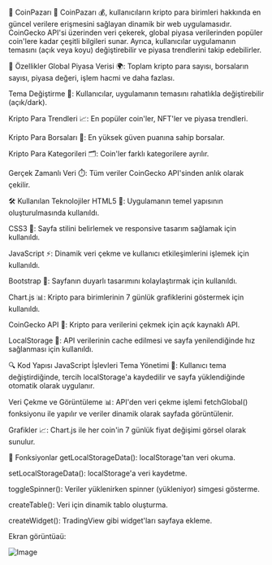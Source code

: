 🌟 CoinPazarı 🌟
CoinPazarı 💰, kullanıcıların kripto para birimleri hakkında en güncel verilere erişmesini sağlayan dinamik bir web uygulamasıdır. CoinGecko API'si üzerinden veri çekerek, global piyasa verilerinden popüler coin'lere kadar çeşitli bilgileri sunar. Ayrıca, kullanıcılar uygulamanın temasını (açık veya koyu) değiştirebilir ve piyasa trendlerini takip edebilirler.

🚀 Özellikler
Global Piyasa Verisi 🌍: Toplam kripto para sayısı, borsaların sayısı, piyasa değeri, işlem hacmi ve daha fazlası.

Tema Değiştirme 🎨: Kullanıcılar, uygulamanın temasını rahatlıkla değiştirebilir (açık/dark).

Kripto Para Trendleri 📈: En popüler coin'ler, NFT'ler ve piyasa trendleri.

Kripto Para Borsaları 🏦: En yüksek güven puanına sahip borsalar.

Kripto Para Kategorileri 🗂️: Coin'ler farklı kategorilere ayrılır.

Gerçek Zamanlı Veri ⏱️: Tüm veriler CoinGecko API'sinden anlık olarak çekilir.

🛠️ Kullanılan Teknolojiler
HTML5 📄: Uygulamanın temel yapısının oluşturulmasında kullanıldı.

CSS3 🎨: Sayfa stilini belirlemek ve responsive tasarım sağlamak için kullanıldı.

JavaScript ⚡: Dinamik veri çekme ve kullanıcı etkileşimlerini işlemek için kullanıldı.

Bootstrap 🧰: Sayfanın duyarlı tasarımını kolaylaştırmak için kullanıldı.

Chart.js 📊: Kripto para birimlerinin 7 günlük grafiklerini göstermek için kullanıldı.

CoinGecko API 🔌: Kripto para verilerini çekmek için açık kaynaklı API.

LocalStorage 💾: API verilerinin cache edilmesi ve sayfa yenilendiğinde hız sağlanması için kullanıldı.


🔍 Kod Yapısı
JavaScript İşlevleri
Tema Yönetimi 🎨: Kullanıcı tema değiştirdiğinde, tercih localStorage'a kaydedilir ve sayfa yüklendiğinde otomatik olarak uygulanır.

Veri Çekme ve Görüntüleme 📊: API'den veri çekme işlemi fetchGlobal() fonksiyonu ile yapılır ve veriler dinamik olarak sayfada görüntülenir.

Grafikler 📈: Chart.js ile her coin'in 7 günlük fiyat değişimi görsel olarak sunulur.

📑 Fonksiyonlar
getLocalStorageData(): localStorage'tan veri okuma.

setLocalStorageData(): localStorage'a veri kaydetme.

toggleSpinner(): Veriler yüklenirken spinner (yükleniyor) simgesi gösterme.

createTable(): Veri için dinamik tablo oluşturma.

createWidget(): TradingView gibi widget'ları sayfaya ekleme.


Ekran görüntüaü:

![Image](https://github.com/user-attachments/assets/0432fb4e-8dff-4983-8c94-8a065f0dea37)



